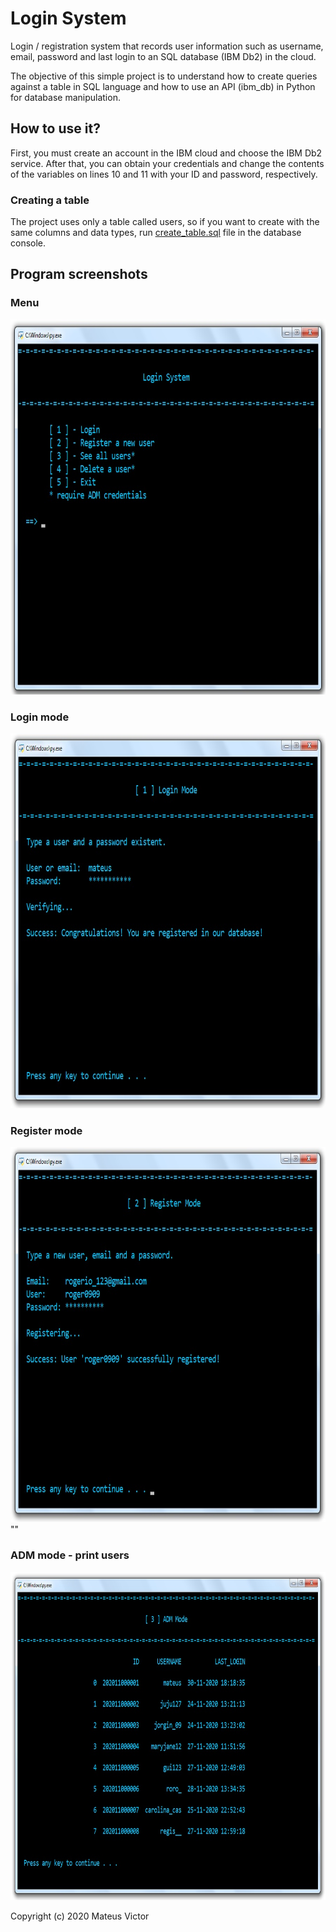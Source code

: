 # Login System
Login / registration system that records user information such as username, email, password and last login to an SQL database (IBM Db2) in the cloud.

The objective of this simple project is to understand how to create queries against a table in SQL language and how to use an API (ibm_db) in Python for database manipulation.

## How to use it?
First, you must create an account in the IBM cloud and choose the IBM Db2 service. After that, you can obtain your credentials and change the contents of the variables on lines 10 and 11 with your ID and password, respectively.

### Creating a table 
The project uses only a table called users, so if you want to create with the same columns and data types, run <a href = "https://github.com/mateusvictor/Login-System/blob/main/create_table. sql ">create_table.sql</a> file in the database console.

## Program screenshots

### Menu
<img src="https://github.com/mateusvictor/Login-System/blob/main/screenshots/menu.jpg" width="800" height="600">

### Login mode
<img src="https://github.com/mateusvictor/Login-System/blob/main/screenshots/login_mode.jpg" width="800" height="600">

### Register mode
<img src="https://github.com/mateusvictor/Login-System/blob/main/screenshots/register_mode.jpg" width="800" height="600">""

### ADM mode - print users
<img src="https://github.com/mateusvictor/Login-System/blob/main/screenshots/adm_mode.jpg" width="825" height="525">

Copyright (c) 2020 Mateus Victor